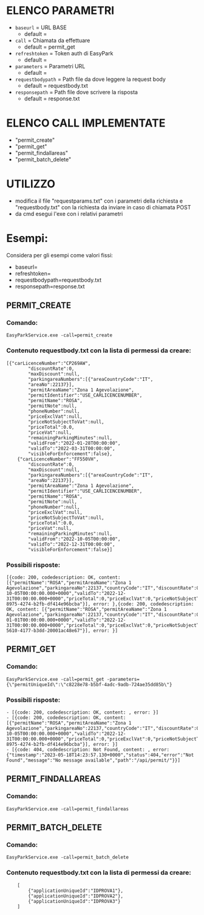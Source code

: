 # ELENCO PARAMETRI
- `baseurl`            = URL BASE
    - default =  
- `call`               = Chiamata da effettuare
    - default = permit_get
- `refreshtoken`       = Token auth di EasyPark
    - default =  
- `parameters`         = Parametri URL
    - default = 
- `requestbodypath`    = Path file da dove leggere la request body
    - default = requestbody.txt
- `responsepath`       = Path file dove scrivere la risposta
    - default = response.txt
# ELENCO CALL IMPLEMENTATE
- "permit_create"
- "permit_get"
- "permit_findallareas"
- "permit_batch_delete"
# UTILIZZO
- modifica il file "requestparams.txt" con i parametri della richiesta e "requestbody.txt" con la richiesta da inviare in caso di chiamata POST
- da cmd esegui l'exe con i relativi parametri 

# Esempi:
Considera per gli esempi come valori fissi:
- baseurl= 
- refreshtoken= 
- requestbodypath=requestbody.txt
- responsepath=response.txt
## PERMIT_CREATE
### Comando: 
    EasyParkService.exe -call=permit_create
### Contenuto requestbody.txt con la lista di permessi da creare:
    [{"carLicenceNumber":"CP269AW",
            "discountRate":0,
            "maxDiscount":null,
            "parkingareaNumbers":[{"areaCountryCode":"IT",
            "areaNo":22137}],
            "permitAreaName":"Zona 1 Agevolazione",
            "permitIdentifier":"USE_CARLICENCENUMBER",
            "permitName":"ROSA",
            "permitNote":null,
            "phoneNumber":null,
            "priceExclVat":null,
            "priceNotSubjectToVat":null,
            "priceTotal":0.0,
            "priceVat":null,
            "remainingParkingMinutes":null,
            "validFrom":"2022-01-28T00:00:00",
            "validTo":"2022-03-31T00:00:00",
            "visibleForEnforcement":false},
        {"carLicenceNumber":"FF550VH",
            "discountRate":0,
            "maxDiscount":null,
            "parkingareaNumbers":[{"areaCountryCode":"IT",
            "areaNo":22137}],
            "permitAreaName":"Zona 1 Agevolazione",
            "permitIdentifier":"USE_CARLICENCENUMBER",
            "permitName":"ROSA",
            "permitNote":null,
            "phoneNumber":null,
            "priceExclVat":null,
            "priceNotSubjectToVat":null,
            "priceTotal":0.0,
            "priceVat":null,
            "remainingParkingMinutes":null,
            "validFrom":"2022-10-05T00:00:00",
            "validTo":"2022-12-31T00:00:00",
            "visibleForEnforcement":false}]
### Possibili risposte:
    [{code: 200, codedescription: OK, content: [{"permitName":"ROSA","permitAreaName":"Zona 1 Agevolazione","parkingareaNo":22137,"countryCode":"IT","discountRate":0,"maxDiscount":0,"remainingParkingMinutes":0,"visibleForEnforcement":false,"carLicenceNumber":"FF550VH","phoneNumber":"","permitIdentifier":"USE_CARLICENCENUMBER","validFrom":"2022-10-05T00:00:00.000+0000","validTo":"2022-12-31T00:00:00.000+0000","priceTotal":0,"priceExclVat":0,"priceNotSubjectToVat":0,"priceVat":0,"permitNote":"","uniqueId":"997755f9-8975-4274-b2fb-df414e96bcba"}], error: },{code: 200, codedescription: OK, content: [{"permitName":"ROSA","permitAreaName":"Zona 1 Agevolazione","parkingareaNo":22137,"countryCode":"IT","discountRate":0,"maxDiscount":0,"remainingParkingMinutes":0,"visibleForEnforcement":false,"carLicenceNumber":"DP239AG","phoneNumber":"","permitIdentifier":"USE_CARLICENCENUMBER","validFrom":"2022-01-01T00:00:00.000+0000","validTo":"2022-12-31T00:00:00.000+0000","priceTotal":0,"priceExclVat":0,"priceNotSubjectToVat":0,"priceVat":0,"permitNote":"","uniqueId":"d6c409bc-5610-4177-b3dd-20001ac48e67"}], error: }]
## PERMIT_GET
### Comando: 
    EasyParkService.exe -call=permit_get -parameters={\"permitUniqueId\":\"c8228e78-b5bf-4adc-9adb-724ae35dd85b\"}
### Possibili risposte:
    - [{code: 200, codedescription: OK, content: , error: }]
    - [{code: 200, codedescription: OK, content: [{"permitName":"ROSA","permitAreaName":"Zona 1 Agevolazione","parkingareaNo":22137,"countryCode":"IT","discountRate":0,"maxDiscount":0,"remainingParkingMinutes":0,"visibleForEnforcement":false,"carLicenceNumber":"FF550VH","phoneNumber":"","permitIdentifier":"USE_CARLICENCENUMBER","validFrom":"2022-10-05T00:00:00.000+0000","validTo":"2022-12-31T00:00:00.000+0000","priceTotal":0,"priceExclVat":0,"priceNotSubjectToVat":0,"priceVat":0,"permitNote":"","uniqueId":"997755f9-8975-4274-b2fb-df414e96bcba"}], error: }]
    - [{code: 404, codedescription: Not Found, content: , error: {"timestamp":"2023-05-18T14:23:57.130+0000","status":404,"error":"Not  Found","message":"No message available","path":"/api/permit/"}}]
## PERMIT_FINDALLAREAS
### Comando: 
    EasyParkService.exe -call=permit_findallareas
## PERMIT_BATCH_DELETE
### Comando: 
    EasyParkService.exe -call=permit_batch_delete
### Contenuto requestbody.txt con la lista di permessi da creare:
        [
            {"applicationUniqueId":"IDPROVA1"},
            {"applicationUniqueId":"IDPROVA2"},
            {"applicationUniqueId":"IDPROVA3"}
        ]
